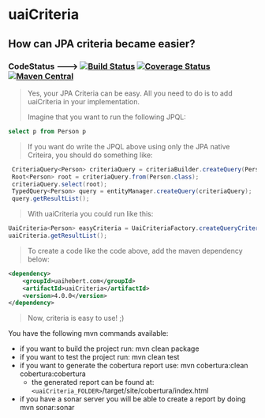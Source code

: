 # uaiCriteria 
## How can JPA criteria became easier?

### CodeStatus ---> [![Build Status](https://travis-ci.org/uaihebert/uaicriteria.svg?branch=master)](https://travis-ci.org/uaihebert/uaicriteria) [![Coverage Status](https://img.shields.io/coveralls/uaihebert/uaicriteria.svg)](https://coveralls.io/r/uaihebert/uaicriteria?branch=master) [![Maven Central](https://maven-badges.herokuapp.com/maven-central/uaihebert.com/uaiCriteria/badge.svg)](https://maven-badges.herokuapp.com/maven-central/uaihebert.com/uaiCriteria)

> Yes, your JPA Criteria can be easy. All you need to do is to add uaiCriteria in your implementation. 
>
>Imagine that you want to run the following JPQL: 
>
```sql 
select p from Person p 
``` 
>
> If you want do write the JPQL above using only the JPA native Criteira, you should do something like:
>
```java
 CriteriaQuery<Person> criteriaQuery = criteriaBuilder.createQuery(Person.class);
 Root<Person> root = criteriaQuery.from(Person.class);
 criteriaQuery.select(root);
 TypedQuery<Person> query = entityManager.createQuery(criteriaQuery);
 query.getResultList();
```
> 
> With uaiCriteria you could run like this:
>
```java
UaiCriteria<Person> easyCriteria = UaiCriteriaFactory.createQueryCriteria(entityManager, Person.class);
uaiCriteria.getResultList();
```
> To create a code like the code above, add the maven dependency below:
```xml
<dependency>
    <groupId>uaihebert.com</groupId>
    <artifactId>uaiCriteria</artifactId>
    <version>4.0.0</version>
</dependency>
```
>
> Now, criteria is easy to use! ;) 


You have the following mvn commands available:

* if you want to build the project run: mvn clean package
* if you want to test the project run: mvn clean test
* if you want to generate the cobertura report use: mvn cobertura:clean cobertura:cobertura
    * the generated report can be found at: ``<uaiCriteria_FOLDER>``/target/site/cobertura/index.html
* if you have a sonar server you will be able to create a report by doing mvn sonar:sonar
